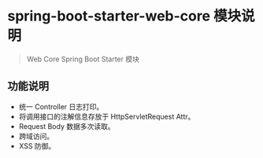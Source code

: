 # spring-boot-starter-web-core 模块说明

> Web Core Spring Boot Starter 模块

## 功能说明

* 统一 Controller 日志打印。
* 将调用接口的注解信息存放于 HttpServletRequest Attr。
* Request Body 数据多次读取。
* 跨域访问。
* XSS 防御。